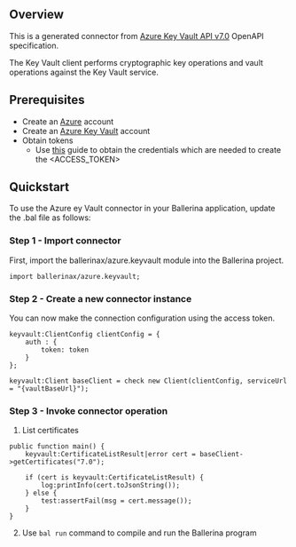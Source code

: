 ## Overview
This is a generated connector from [Azure Key Vault API v7.0](https://azure.microsoft.com/en-us/services/key-vault/) OpenAPI specification.

The Key Vault client performs cryptographic key operations and vault operations against the Key Vault service.

## Prerequisites
- Create an [Azure](https://azure.microsoft.com/en-us/features/azure-portal/) account
- Create an [Azure Key Vault](https://azure.microsoft.com/en-us/services/key-vault/) account
- Obtain tokens
    - Use [this](https://docs.microsoft.com/en-us/azure/key-vault/general/authentication#the-key-vault-request-operation-flow-with-authentication) guide to obtain the credentials which are needed to create the <ACCESS_TOKEN>

## Quickstart
To use the Azure ey Vault connector in your Ballerina application, update the .bal file as follows:
### Step 1 - Import connector
First, import the ballerinax/azure.keyvault module into the Ballerina project.
```ballerina
import ballerinax/azure.keyvault;
```
### Step 2 - Create a new connector instance
You can now make the connection configuration using the access token.
```ballerina
keyvault:ClientConfig clientConfig = {
    auth : {
        token: token
    }
};

keyvault:Client baseClient = check new Client(clientConfig, serviceUrl = "{vaultBaseUrl}");
```
### Step 3 - Invoke connector operation

1. List certificates

```ballerina
public function main() {
    keyvault:CertificateListResult|error cert = baseClient->getCertificates("7.0");

    if (cert is keyvault:CertificateListResult) {
        log:printInfo(cert.toJsonString());
    } else {
        test:assertFail(msg = cert.message());
    }
}
``` 
2. Use `bal run` command to compile and run the Ballerina program
